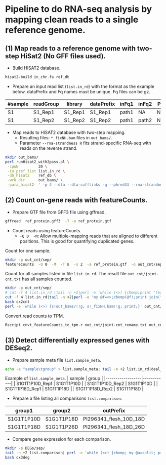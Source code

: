 # Pipeline to do RNA-seq analysis by mapping clean reads to a single reference genome.

## (1) Map reads to a reference genome with two-step HiSat2 (No GFF files used).
- Build HISAT2 database.
```sh
hisat2-build in_chr.fa ref_db
```

- Prepare an input read list (`list.in_rd`) with the format as the example below. dataPrefix and Fq names must be unique. Fq files can be gz.

| #sample | readGroup | library | dataPrefix | inFq1 | inFq2 | PL | PU | Others |
|---------|-----------|---------|------------|-------|-------|----|----|--------|
| S1      | S1\_Rep1  |S1\_Rep1 | S1\_Rep1   | path1 | NA    | NA | NA | NA     |
| S1      | S1\_Rep2  |S1\_Rep2 | S1\_Rep2   | path1 | path2 | NA | NA | NA     |

- Map reads to HISAT2 database with two-step mapping.
  - Resulting files: `*_fixNH.bam` files in `out_bams/`.
  - Parameter ` --rna-strandness R ` fits strand-specific RNA-seq with reads on the reverse strand.

```sh
mkdir out_bams/
perl runHisat2_with2pass.pl \
 -cpuN         20 \
 -in_pref_list list.in_rd \
 -db_hisat2    ref_db \
 -wrk_dir      out_bams/ \
 -para_hisat2  ' -p 4 --dta --dta-cufflinks -q --phred33 --rna-strandness R '

```

## (2) Count on-gene reads with featureCounts.
- Prepare GTF file from GFF3 file using gffread.
```sh
gffread  ref_protein.gff3  -T -o ref_protein.gtf
```

- Count reads using featureCounts.
  - `-Q 0  -M`: Allow multiple-mapping reads that are aligned to different positions. This is good for quantifying duplicated genes.

Count for one sample.
```sh
mkdir -p out_cnt/sep/
featureCounts  -Q 0  -M  -T 8  -s 2  -a ref_protein.gtf  -o out_cnt/sep/S1_Rep1.txt  out_bams/S1_Rep1_fixNH.bam
```

Count for all samples listed in file `list.in_rd`. The result file `out_cnt/joint-cnt.txt` has all samples counted.
```sh
mkdir -p out_cnt/sep/
# cut -f 4 list.in_rd |tail -n +2|perl -e 'while (<>) {chomp;print "featureCounts -Q 0 -M -T 8 -s 2 -a ref_protein.gtf -o out_cnt/sep/$_.cnt out_bams/${_}_fixNH.bam\n";}' > cx2cnt
cut -f 4 list.in_rd|tail -n +2|perl -e 'my @f=<>;chomp(@f);print join(" ", "featureCounts -Q 0 -M -T 8 -s 2 -a ref_protein.gtf -o out_cnt/joint-cnt.txt", map {"out_bams/${_}_fixNH.bam"} @f)."\n";' > cx2cnt
bash cx2cnt
perl -e 'while (<>) {s!out_bams/!!g; s!_fixNH.bam!!g; print;}' out_cnt/joint-cnt.txt > out_cnt/joint-cnt_rename.txt
```
Convert read counts to TPM.
```sh
Rscript cnvt_featureCounts_to_tpm.r out_cnt/joint-cnt_rename.txt out_cnt/joint-tpm.txt
```

## (3) Detect differentially expressed genes with DESeq2.
- Prepare sample meta file `list.sample_meta`.
```sh
echo -e "sample\tgroup" > list.sample_meta; tail -n +2 list.in_rd|deal_table.pl -column 3,0 >> list.sample_meta;
```
Example of `list.sample_meta`.
| sample           | group      |
|------------------|------------|
| S1G1T1P10D\_Rep1 | S1G1T1P10D |
| S1G1T1P10D\_Rep2 | S1G1T1P10D |
| S1G1T1P18D\_Rep1 | S1G1T1P18D |
| S1G1T1P18D\_Rep2 | S1G1T1P18D |


- Prepare a file listing all comparisons `list.comparison`.

|   group1   | group2     | outPrefix                  |
|------------|------------|----------------------------|
| S1G1T1P10D | S1G1T1P18D | PI296341\_flesh\_10D\_18D  |
| S1G1T1P18D | S1G1T1P26D | PI296341\_flesh\_18D\_26D  |


- Compare gene expression for each comparison.
```sh
mkdir -p DEGs/sep/
tail -n +2 list.comparison| perl -e 'while (<>) {chomp; my @a=split; print "Rscript run_deseq2_tpm.r -c joint-cnt_rename.txt  -s list.sample_meta  -t joint-tpm.txt  -g group  --baseline $a[0]  --treatment $a[1]  -o DEGs/sep/res-$a[2]\n";}' > cx3deg
bash cx3deg
```


